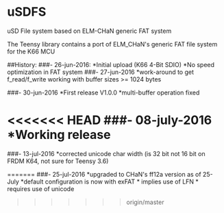 # uSDFS
uSD File system based on ELM-CHaN generic FAT system

The Teensy library contains a port of ELM_CHaN's generic FAT file system for the K66 MCU 

##History:
###- 26-jun-2016: 
    *Initial upload (K66 4-Bit SDIO)
    *No speed optimization in FAT system
###- 27-jun-2016
    *work-around to get f_read/f_write working with buffer sizes >= 1024 bytes
    
###- 30-jun-2016
	*First release V1.0.0
		*multi-buffer operation fixed
	
<<<<<<< HEAD
###- 08-july-2016
	*Working release
=======
###- 13-jul-2016
	*corrected unicode char width (is 32 bit not 16 bit on FRDM K64, not sure for Teensy 3.6)

=======
###- 25-jul-2016
	*upgraded to CHaN's ff12a version as of 25-July
	*default configuration is now with exFAT
		* implies use of LFN
		* requires use of unicode

>>>>>>> origin/master

